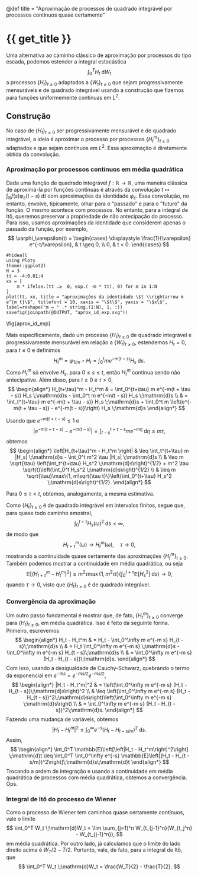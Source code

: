 @def title = "Aproximação de processos de quadrado integrável por processos contínuos quase certamente"

# {{ get_title }}

Uma alternativa ao caminho clássico de aproximação por processos do tipo escada, podemos estender a integral estocástica
$$
\int_0^T H_t \;\mathrm{d}W_t
$$
a processos $\{H_t\}_{t\geq 0}$ adaptados a $\{W_t\}_{t\geq 0}$ que sejam progressivamente mensuráveis e de quadrado integrável usando a construção que fizemos para funções uniformemente contínuas em $L^2.$

## Construção

No caso de $\{H_t\}_{t\geq 0}$ ser progressivamente mensurável e de quadrado integrável, a ideia é aproximar o processo por processos $\{H_t^m\}_{t \geq 0}$ adaptados e que sejam contínuos em $L^2.$ Essa aproximação é diretamente obtida da convolução.

### Aproximação por processos contínuos em média quadrática

Dada uma função de quadrado integrável $f:\mathbb{R} \rightarrow \mathbb{R},$ uma maneira clássica de aproximá-la por funções contínuas é através da convolução $t \mapsto \int_\mathbb{R} f(s) \varphi_\varepsilon(t-s) \;\mathrm{d}t$ com aproximações da identidade $\varphi_\varepsilon.$ Essa convolução, no entanto, envolve, tipicamente, olhar para o "passado" e para o "futuro" da função. O mesmo acontece com processos. No entanto, para a integral de Itô, queremos preservar a propriedade de não antecipação do processo. Para isso, usamos aproximações da identidade que considerem apenas o passado da função, por exemplo,
$$
\varphi_\varepsilon(t) = \begin{cases}
\displaystyle \frac{1}{\varepsilon} e^{-t/\varepsilon}, & t \geq 0, \\
0, & t < 0.
\end{cases}
$$

```julia:aprox_id_exp
#hideall
using Plots
theme(:ggplot2)
N = 3
tt = -4:0.01:4
xx = [
    m * ifelse.(tt .≥  0, exp.( -m * tt), 0) for m in 1:N
]
plot(tt, xx, title = "aproximações da identidade \$t \\rightarrow m e^{m t}\$", titlefont = 10, xaxis = "\$t\$", yaxis = "\$x\$", label=reshape("m = " .* string.(1:N), 1, :))
savefig(joinpath(@OUTPUT, "aprox_id_exp.svg"))
```
\fig{aprox_id_exp}

Mais especificamente, dado um processo $\{H_t\}_{t \geq 0}$ de quadrado integrável e progressivamente mensurável em relação a $\{W_t\}_{t \geq 0},$ estendemos $H_t = 0,$ para $t \leq 0$ e definimos
$$
H_t^m = \varphi_{1/m} \star H_t = \int_0^t m e^{-m(t - s)} H_s \;\mathrm{d}s.
$$
Como $H_t^m$ só envolve $H_s,$ para $0\leq s \leq t,$ então $H_t^m$ continua sendo não antecipativo. Além disso, para $t \geq 0$ e $\tau > 0,$
$$
\begin{align*}
H_{t+\tau}^m - H_t^m & = \int_0^{t+\tau} m e^{-m(t + \tau - s)} H_s \;\mathrm{d}s - \int_0^t m e^{-m(t - s)} H_s \;\mathrm{d}s \\
& = \int_t^{t+\tau} m e^{-m(t + \tau - s)} H_s \;\mathrm{d}s + \int_0^t m \left(e^{-m(t + \tau - s)} - e^{-m(t - s)}\right) H_s \;\mathrm{d}s
\end{align*}
$$

Usando que $e^{-m(t + \tau - s)} \leq 1$ e
$$
\left|e^{-m(t + \tau - s)} - e^{-m(t - s)}\right| = \int_{t - s}^{t + \tau - s} m e^{-m\eta}\;\mathrm{d}\eta \leq m \tau,
$$
obtemos
$$
\begin{align*}
\left|H_{t+\tau}^m - H_t^m \right| & \leq \int_t^{t+\tau} m |H_s| \;\mathrm{d}s - \int_0^t m^2 \tau |H_s| \;\mathrm{d}s \\
& \leq m \sqrt{\tau} \left(\int_t^{t+\tau} H_s^2 \;\mathrm{d}s\right)^{1/2} + m^2 \tau \sqrt{t}\left(\int_0^t H_s^2 \;\mathrm{d}s\right)^{1/2} \\
& \leq m \sqrt{\tau}\max\{1, m\sqrt{\tau t}\}\left(\int_0^{t+\tau} H_s^2 \;\mathrm{d}s\right)^{1/2}.
\end{align*}
$$

Para $0 \leq \tau < t,$ obtemos, analogamente, a mesma estimativa.

Como $\{H_t\}_{t\geq 0}$ é de quadrado integrável em intervalos finitos, segue que, para quase todo caminho amostral,
$$
\int_0^{t+\tau} H_s(\omega)^2 \;\mathrm{d}s < \infty,
$$
de modo que
$$
H_{t + \tau}^m(\omega) \rightarrow H_t^m(\omega), \quad \tau \rightarrow 0,
$$
mostrando a continuidade quase certamente das aproximações $\{H_t^m\}_{t \geq 0}.$ Também podemos mostrar a continuidade em média quadrática, ou seja
$$
\mathbb{E}\left[\left(H_{t+\tau}^m - H_t^m \right)^2\right] \leq m^2 \tau\max\{1, m^2\tau t\}\left(\int_0^{t+\tau} \mathbb{E}[H_s^2] \;\mathrm{d}s\right) \rightarrow 0,
$$
quando $\tau \rightarrow 0,$ visto que $\{H_t\}_{t\geq 0}$ é de quadrado integrável.

### Convergência da aproximação

Um outro passo fundamental é mostrar que, de fato, $\{H_t^m\}_{t\geq 0}$ converge para $\{H_t\}_{t\geq 0},$ em média quadrática. Isso é feito da seguinte forma. Primeiro, escrevemos
$$
\begin{align*}
H_t - H_t^m & = H_t - \int_0^\infty m e^{-m s} H_{t - s}\;\mathrm{d}s \\
  & = H_t \int_0^\infty m e^{-m s} \;\mathrm{d}s - \int_0^\infty m e^{-m s} H_{t - s}\;\mathrm{d}s \\
  & = \int_0^\infty m e^{-m s} (H_t - H_{t - s})\;\mathrm{d}s.
\end{align*}
$$
Com isso, usando a desigualdade de Cauchy-Schwarz, quebrando o termo da exponencial em $e^{-m s} = e^{-m s/2}e^{-m s/2},$
$$
\begin{align*}
|H_t - H_t^m|^2 & = \left(\int_0^\infty m e^{-m s} (H_t - H_{t - s})\;\mathrm{d}s\right)^2 \\
  & \leq \left(\int_0^\infty m e^{-m s} (H_t - H_{t - s})^2\;\mathrm{d}s\right)\left(\int_0^\infty m e^{-m s} \;\mathrm{d}s\right) \\
  & = \int_0^\infty m e^{-m s} (H_t - H_{t - s})^2\;\mathrm{d}s.
\end{align*}
$$
Fazendo uma mudança de variáveis, obtemos
$$
|H_t - H_t^m|^2 \leq \int_0^\infty e^{-s} (H_t - H_{t - s/m})^2\;\mathrm{d}s.
$$
Assim,
$$
\begin{align*}
    \int_0^T \mathbb{E}\left[\left|H_t - H_t^m\right|^2\right] \;\mathrm{d}t \leq \int_0^T \int_0^\infty e^{-s} \mathbb{E}\left[(H_t - H_{t - s/m})^2\right]\;\mathrm{d}s\;\mathrm{d}t
\end{align*}
$$
Trocando a ordem de integração e usando a continuidade em média quadrática de processos com média quadrática, obtemos a convergência. Ops.

### Integral de Itô do processo de Wiener

Como o processo de Wiener tem caminhos quase certamente contínuos, vale o limite
$$
    \int_0^T W_t \;\mathrm{d}W_t = \lim \sum_{j=1}^n W_{t_{j-1}^n}(W_{t_j^n} - W_{t_{j-1}^n}),
$$
em média quadrática. Por outro lado, já calculamos que o limite do lado direito acima é $W_T/2 - T/2.$ Portanto, vale, de fato, para a integral de Itô, que
$$
    \int_0^T W_t \;\mathrm{d}W_t = \frac{W_T}{2} - \frac{T}{2}.
$$

